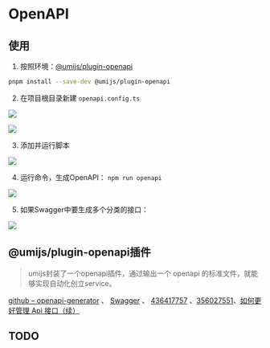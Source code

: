 # OpenAPI

## 使用

1. 按照环境：[@umijs/plugin-openapi](https://www.npmjs.com/package/@umijs/openapi)

```sh
pnpm install --save-dev @umijs/plugin-openapi
```

2. 在项目根目录新建 `openapi.config.ts`

![](https://sparkclick-1256587996.cos.ap-chengdu.myqcloud.com/Test/WX20240205-005317.png)

![](https://sparkclick-1256587996.cos.ap-chengdu.myqcloud.com/Test/595bff15f8fd084a416f78141dcae293.png)

3. 添加并运行脚本

![](https://sparkclick-1256587996.cos.ap-chengdu.myqcloud.com/Test/WX20240205-005948.png)

4. 运行命令，生成OpenAPI： `npm run openapi`

![](https://sparkclick-1256587996.cos.ap-chengdu.myqcloud.com/Test/WX20240205-010834.png)

5. 如果Swagger中要生成多个分类的接口：

![](https://sparkclick-1256587996.cos.ap-chengdu.myqcloud.com/Test/WX20240205-013359.png)

## @umijs/plugin-openapi插件

> umijs封装了一个openapi插件，通过输出一个 openapi 的标准文件，就能够实现自动化创立service。

[github – openapi-generator](https://cloud.tencent.com/developer/article/1953384?areaSource=102001.2&traceId=iCrzSLdyfWEWYXvIpe_86) 、 [Swagger](https://editor.swagger.io/) 、 [436417757](https://zhuanlan.zhihu.com/p/436417757) 、[356027551](https://zhuanlan.zhihu.com/p/356027551)、[如何更好管理 Api 接口（续）](https://cloud.tencent.com/developer/article/1953384?areaSource=102001.2&traceId=iCrzSLdyfWEWYXvIpe_86)

## TODO
